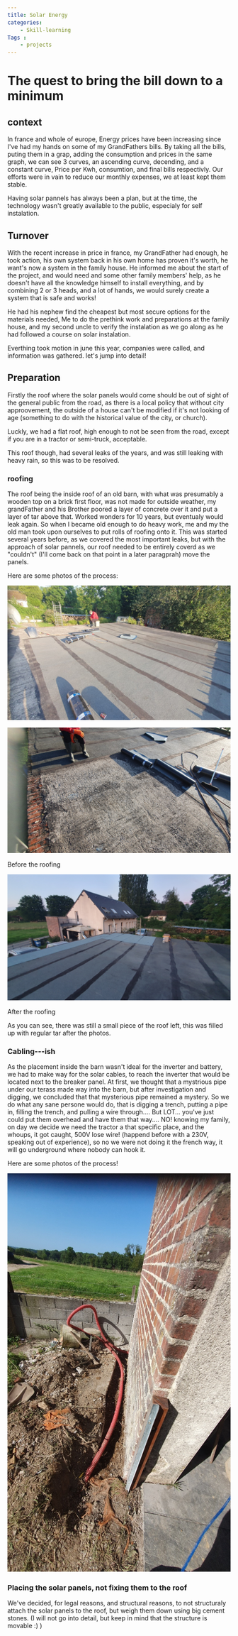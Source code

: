 ```yaml
---
title: Solar Energy
categories: 
    - Skill-learning
Tags :
    - projects
---
```

# The quest to bring the bill down to a minimum
## context

In france and whole of europe, Energy prices have been increasing since I've had my hands on some of my GrandFathers bills. By taking all the bills, puting them in a grap, adding the consumption and prices in the same graph, we can see 3 curves, an ascending curve, decending, and a constant curve, Price per Kwh, consumtion, and final bills respectivly.
Our efforts were in vain to reduce our monthly expenses, we at least kept them stable.

Having solar pannels has always been a plan, but at the time, the technology wasn't greatly available to the public, especialy for self instalation.

## Turnover

With the recent increase in price in france, my GrandFather had enough, he took action, his own system back in his own home has proven it's worth, he want's now a system in the family house.
He informed me about the start of the project, and would need and some other family members' help, as he doesn't have all the knowledge himself to install everything, and by combining 2 or 3 heads, and a lot of hands, we would surely create a system that is safe and works!

He had his nephew find the cheapest but most secure options for the materials needed, Me to do the prethink work and preparations at the family house, and my second uncle to verify the instalation as we go along as he had followed a course on solar instalation.

Everthing took motion in june this year, companies were called, and information was gathered. let's jump into detail!

## Preparation

Firstly the roof where the solar panels would come should be out of sight of the general public from the road, as there is a local policy that without city approovement, the outside of a house can't be modified if it's not looking of age (something to do with the historical value of the city, or church).

Luckly, we had a flat roof, high enough to not be seen from the road, except if you are in a tractor or semi-truck, acceptable.

This roof though, had several leaks of the years, and was still leaking with heavy rain, so this was to be resolved.

### roofing
The roof being the inside roof of an old barn, with what was presumably a wooden top on a brick first floor, was not made for outside weather, my grandFather and his Brother poored a layer of concrete over it and put a layer of tar above that. Worked wonders for 10 years, but eventualy would leak again. So when I became old enough to do heavy work, me and my the old man took upon ourselves to put rolls of roofing onto it. This was started several years before, as we covered the most important leaks, but with the approach of solar pannels, our roof needed to be entirely coverd as we "couldn't" (I'll come back on that point in a later paragprah) move the panels.

Here are some photos of the process:

![Before roof](\assets\images\SolarEnergy\BeforeRoof.jpg)


![Before roof](\assets\images\SolarEnergy\BeforeRoof2.jpg)

Before the roofing


![After roof](\assets\images\SolarEnergy\AfterRoof.jpg)

After the roofing

As you can see, there was still a small piece of the roof left, this was filled up with regular tar after the photos.


### Cabling---ish
As the placement inside the barn wasn't ideal for the inverter and battery, we had to make way for the solar cables, to reach the inverter that would be located next to the breaker panel.
At first, we thought that a mystrious pipe under our terass made way into the barn, but after investigation and digging, we concluded that that mysterious pipe remained a mystery.
So we do what any sane persone would do, that is digging a trench, putting a pipe in, filling the trench, and pulling a wire through.... 
But LOT... you've just could put them overhead and have them that way.... NO! knowing my family, on day we decide we need the tractor a that specific place, and the whoups, it got caught, 500V lose wire! (happend before with a 230V, speaking out of experience), so no we were not doing it the french way, it will go underground where nobody can hook it.

Here are some photos of the process!

![Trench digging](\assets\images\SolarEnergy\TrenchHouseSide.jpg)


### Placing the solar panels, not fixing them to the roof
We've decided, for legal reasons, and structural reasons, to not structuraly attach the solar panels to the roof, but weigh them down using big cement stones. (I will not go into detail, but keep in mind that the structure is movable :) )

